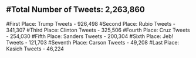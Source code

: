 #Total Number of Tweets: 2,263,860 
---
#First Place: Trump Tweets - 926,498
#Second Place: Rubio Tweets - 341,307
#Third Place: Clinton Tweets - 325,506
#Fourth Place: Cruz Tweets - 254,030
#Fifth Place: Sanders Tweets - 200,304
#Sixth Place: Jeb! Tweets - 121,703
#Seventh Place: Carson Tweets - 49,208
#Last Place: Kasich Tweets - 46,224
